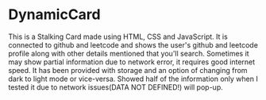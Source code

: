 # DynamicCard
This is a Stalking Card made using HTML, CSS and JavaScript. It is connected to github and leetcode and shows the user's github and leetcode profile along with other details mentioned that you'll search. 
Sometimes it may show partial information due to network error, it requires good internet speed. 
It has been provided with storage and an option of changing from dark to light mode or vice-versa.
Showed half of the information only when I tested it due to network issues(DATA NOT DEFINED!) will pop-up.
